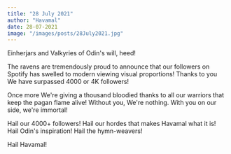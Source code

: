 ```yaml
---
title: "28 July 2021"
author: "Havamal"
date: 28-07-2021
image: "/images/posts/28July2021.jpg"
---
```


Einherjars and Valkyries of Odin's will, heed!

The ravens are tremendously proud to announce that our followers on Spotify has swelled to modern viewing visual proportions! Thanks to you We have surpassed 4000 or 4K followers!

Once more We're giving a thousand bloodied thanks to all our warriors that keep the pagan flame alive! Without you, We're nothing. With you on our side, we're immortal!

Hail our 4000+ followers! Hail our hordes that makes Havamal what it is! Hail Odin's inspiration! Hail the hymn-weavers!

Hail Havamal!